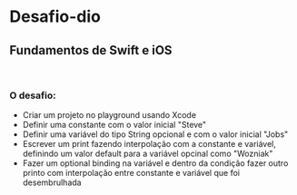 # Desafio-dio

## Fundamentos de Swift e iOS
<br>

### O desafio:

- Criar um projeto no playground usando Xcode
- Definir uma constante com o valor inicial "Steve"
- Definir uma variável do tipo String opcional e com o valor inicial "Jobs"
- Escrever um print fazendo interpolação com a constante e variável, definindo um valor default para a variável opcinal como "Wozniak"
- Fazer um optional binding na variável e dentro da condição fazer outro printo com interpolação entre constante e variável que foi desembrulhada
